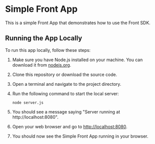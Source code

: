 # Simple Front App

This is a simple Front App that demonstrates how to use the Front SDK.

## Running the App Locally

To run this app locally, follow these steps:

1. Make sure you have Node.js installed on your machine. You can download it from [nodejs.org](https://nodejs.org/).

2. Clone this repository or download the source code.

3. Open a terminal and navigate to the project directory.

4. Run the following command to start the local server:

   ```
   node server.js
   ```

5. You should see a message saying "Server running at http://localhost:8080".

6. Open your web browser and go to [http://localhost:8080](http://localhost:8080).

7. You should now see the Simple Front App running in your browser.

